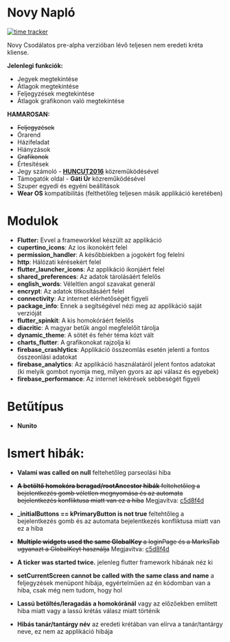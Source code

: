 # Novy Napló
[![time tracker](https://wakatime.com/badge/github/NovySoft/novyNaplo.svg)](https://wakatime.com/badge/github/NovySoft/novyNaplo)

Novy Csodálatos pre-alpha verzióban lévő teljesen nem eredeti kréta kliense.

**Jelenlegi funkciók:**
* Jegyek megtekintése
* Átlagok megtekintése
* Feljegyzések megtekintése
* Átlagok grafikonon való megtekintése

**HAMAROSAN:**
* ~~Feljegyzések~~
* Órarend
* Házifeladat
* Hiányzások
* ~~Grafikonok~~
* Értesítések
* Jegy számoló - **[HUNCUT2016](https://github.com/huncut2016)** közreműködésével
* Támogatók oldal - **Gáti Úr** közreműködésével
* Szuper egyedi és egyéni beállítások
* **Wear OS** kompatibilitás (felthetőleg teljesen másik applikáció keretében)

# Modulok
* **Flutter:** Evvel a frameworkkel készült az applikáció
* **cupertino_icons**: Az ios ikonokért felel
* **permission_handler**: A későbbiekben a jogokért fog felelni
* **http**: Hálózati kérésekért felel
* **flutter_launcher_icons**: Az applikáció ikonjáért felel
* **shared_preferences**: Az adatok tárolásáért felelős
* **english_words**: Véleltlen angol szavakat generál
* **encrypt**: Az adatok titkosításáért felel
* **connectivity**: Az internet elérhetőségét figyeli
* **package_info**: Ennek a segítségével nézi meg az applikáció saját verzióját
* **flutter_spinkit**: A kis homokóráért felelős
* **diacritic**: A magyar betűk angol megfelelőit tárolja
* **dynamic_theme**: A sötét és fehér téma közt vált
* **charts_flutter**: A grafikonokat rajzolja ki
* **firebase_crashlytics**: Applikáció összeomlás esetén jelenti a fontos összeonlási adatokat
* **firebase_analytics**: Az applikáció használatáról jelent fontos adatokat (ki melyik gombot nyomja meg, milyen gyors az api válasz és egyebek)
* **firebase_performance**: Az internet lekérések sebbeségét figyeli


# Betűtípus
* **Nunito**

# Ismert hibák:
* **Valami was called on null** feltehetőleg parseolási hiba
* ~~**A betöltő homokóra beragad/rootAncestor hibák** feltehetőleg a bejelentkezés gomb véletlen megnyomása és az automata bejelentkezés konfliktusa miatt van ez a hiba~~ Megjavítva: [c5d8f4d](https://github.com/NovySoft/novyNaplo/commit/c5d8f4dc18225fc848af0f70681b2d5ea9d88a0c)
* **_initialButtons == kPrimaryButton is not true** feltehtőleg a bejelentkezés gomb és az automata bejelentkezés konfliktusa miatt van ez a hiba
* ~~**Multiple widgets used the same GlobalKey** a loginPage és a MarksTab ugyanazt a GlobalKeyt használja~~ Megjavítva: [c5d8f4d](https://github.com/NovySoft/novyNaplo/commit/c5d8f4dc18225fc848af0f70681b2d5ea9d88a0c)
* **A ticker was started twice.** jelenleg flutter framework hibának néz ki
* **setCurrentScreen cannot be called with the same class and name** a feljegyzések menüpont hibája, egyértelműen az én kódomban van a hiba, csak még nem tudom, hogy hol


* **Lassú betöltés/leragadás a homokóránál** vagy az előzőekben említett hiba miatt vagy a lassú krétás válasz miatt történik
* **Hibás tanár/tantárgy név** az eredeti krétában van elírva a tanár/tantárgy neve, ez nem az applikáció hibája
